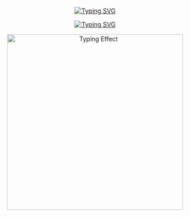 <p align="center">
<a href="https://git.io/typing-svg"><img src="https://readme-typing-svg.demolab.com?font=Fira+Code&weight=300&size=35&pause=1000&color=00F7EE&center=true&vCenter=true&repeat=false&width=435&lines=Adham+Muhammed" alt="Typing SVG" /></a>
</p>

<p align="center">
<a href="https://git.io/typing-svg"><img src="https://readme-typing-svg.demolab.com?font=&weight=800&size=30&pause=100&color=00F7EE&background=1AFF3F00&center=true&vCenter=true&width=435&lines=ECE+Undergradutae%2C;Embedded+Learner%2C;IoT+Enthusiast" alt="Typing SVG" /></a>
</p>

<p align="center">
  <img src="https://user-images.githubusercontent.com/73097560/115834477-dbab4500-a447-11eb-908a-139a6edaec5c.gif" alt="Typing Effect" width="400"/>
</p>



